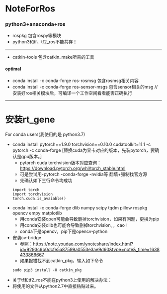 # NoteForRos
### python3+anaconda+ros
* rospkg 包含rospy等模块
* python3和tf、tf2_ros不能共存！
---
* catkin-tools 包含catkin_make所需的工具
#### optimal
* conda install -c conda-forge ros-rosmsg 包含rosmsg相关内容
* conda install -c conda-forge ros-sensor-msgs 包含sensor相关的msg
//安装好ros相关模块后，可编译一个工作空间看看能否正确执行
---



# 安装rt_gene
For conda users(我使用的是 python3.7)
* conda install pytorch==1.9.0 torchvision==0.10.0 cudatoolkit=11.1 -c pytorch -c conda-forge [替换cuda为显卡对应的版本，先装pytorch，要确认是gpu版本。]
  * pytorch cuda torchvision版本对应查询：https://download.pytorch.org/whl/torch_stable.html
  * 可是尝试用-pytorch -conda-forge -nvidia等 翻墙+强制找官方源
  * 先确认如下三行命令均成功
   ```
   import torch
   import torchvision
   torch.cuda.is_avaiable()
   ```
* conda install -c conda-forge dlib numpy scipy tqdm pillow rospkg opencv empy matplotlib
  * 用conda安装open可能会导致删掉torchvision，如果有问题，更换为pip
  * 用conda安装dlib也可能会导致删掉torchvision。。cao！
  * conda下是opencv，pip下是opencv-python
* 安装cv-bridge
  * 参照：https://note.youdao.com/ynoteshare/index.html?id=9293c9b0dcfe5a87599a0553e3ae9d60&type=note&_time=1638433866667
  * 如果报错找不到catkin_pkg，输入如下命令
   ```
   sudo pip3 install -U catkin_pkg
   ```
* 关于tf和tf2_ros不能在python3上使用的解决办法：
* 将使用的文件从python2.7中直接粘贴过来。
